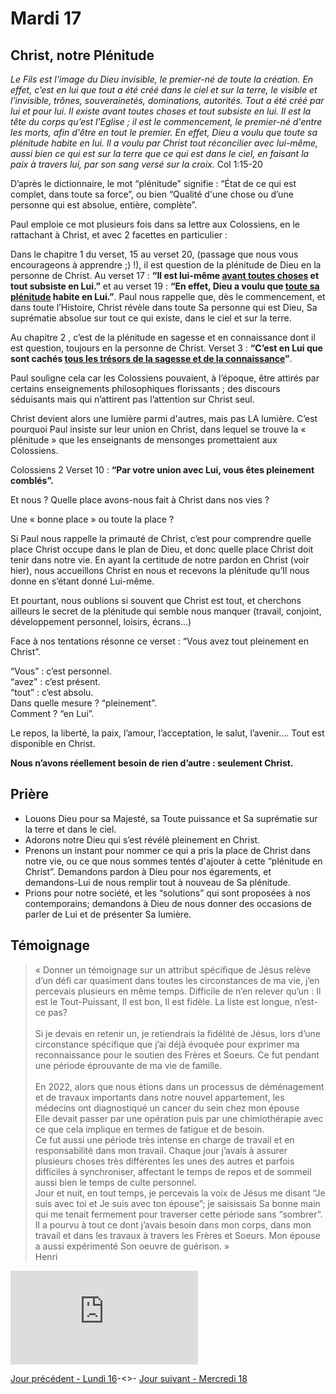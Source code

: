 # Mardi 17
## Christ, notre Plénitude

*Le Fils est l'image du Dieu invisible, le premier-né de toute la création.
En effet, c’est en lui que tout a été créé dans le ciel et sur la terre, le
visible et l’invisible, trônes, souverainetés, dominations, autorités.
Tout a été créé par lui et pour lui.
Il existe avant toutes choses et tout subsiste en lui.
Il est la tête du corps qu’est l'Eglise ; il est le commencement, le
premier-né d'entre les morts, afin d'être en tout le premier.
En effet, Dieu a voulu que toute sa plénitude habite en lui.
Il a voulu par Christ tout réconcilier avec lui-même, aussi bien ce qui
est sur la terre que ce qui est dans le ciel, en faisant la paix à travers
lui, par son sang versé sur la croix.* Col 1:15-20

D’après le dictionnaire, le mot “plénitude” signifie : “État de ce qui est complet, dans
toute sa force”, ou bien “Qualité d'une chose ou d’une personne qui est absolue, entière,
complète”.

Paul emploie ce mot plusieurs fois dans sa lettre aux Colossiens, en le rattachant à Christ, et
avec 2 facettes en particulier :

Dans le chapitre 1 du verset, 15 au verset 20, (passage que nous vous encourageons à
apprendre ;) !), il est question de la plénitude de Dieu en la personne de Christ.
Au verset 17 : **“Il est lui-même <ins>avant toutes choses</ins> et tout subsiste en Lui.”** et au verset 19 :
**“En effet, Dieu a voulu que <ins>toute sa plénitude</ins> habite en Lui.”**.
Paul nous rappelle que, dès le commencement, et dans toute l’Histoire, Christ révèle dans
toute Sa personne qui est Dieu, Sa suprématie absolue sur tout ce qui existe, dans le ciel et
sur la terre.

Au chapitre 2 , c’est de la plénitude en sagesse et en connaissance dont il est question,
toujours en la personne de Christ.
Verset 3 : **“C’est en Lui que sont cachés <ins>tous les trésors de la sagesse et de la
connaissance</ins>”**.

Paul souligne cela car les Colossiens pouvaient, à l’époque, être attirés par certains
enseignements philosophiques florissants ; des discours séduisants mais qui n’attirent pas
l’attention sur Christ seul.

Christ devient alors une lumière parmi d'autres, mais pas LA lumière.
C’est pourquoi Paul insiste sur leur union en Christ, dans lequel se trouve la « plénitude »
que les enseignants de mensonges promettaient aux Colossiens.

Colossiens 2 Verset 10 : **“Par votre union avec Lui, vous êtes pleinement comblés”.**

Et nous ? Quelle place avons-nous fait à Christ dans nos vies ?

Une « bonne place » ou toute la place ?

Si Paul nous rappelle la primauté de Christ, c’est pour comprendre quelle place Christ occupe
dans le plan de Dieu, et donc quelle place Christ doit tenir dans notre vie.
En ayant la certitude de notre pardon en Christ (voir hier), nous accueillons Christ en nous et
recevons la plénitude qu’Il nous donne en s’étant donné Lui-même.

Et pourtant, nous oublions si souvent que Christ est tout, et cherchons ailleurs le secret de la
plénitude qui semble nous manquer (travail, conjoint, développement personnel, loisirs,
écrans…)

Face à nos tentations résonne ce verset : “Vous avez tout pleinement en Christ”.

“Vous” : c’est personnel.\
“avez” : c’est présent.\
“tout” : c’est absolu.\
Dans quelle mesure ? “pleinement”.\
Comment ? “en Lui”.

Le repos, la liberté, la paix, l’amour, l’acceptation, le salut, l’avenir…. Tout est disponible en
Christ.

**Nous n’avons réellement besoin de rien d’autre : seulement Christ.**

## Prière

- Louons Dieu pour sa Majesté, sa Toute puissance et Sa suprématie sur la terre et
dans le ciel.
- Adorons notre Dieu qui s’est révélé pleinement en Christ.
- Prenons un instant pour nommer ce qui a pris la place de Christ dans notre vie, ou ce
que nous sommes tentés d'ajouter à cette “plénitude en Christ”. Demandons pardon à
Dieu pour nos égarements, et demandons-Lui de nous remplir tout à nouveau de Sa
plénitude.
- Prions pour notre société, et les “solutions” qui sont proposées à nos contemporains;
demandons à Dieu de nous donner des occasions de parler de Lui et de présenter Sa
lumière.

## Témoignage
> « Donner un témoignage sur un attribut spécifique de Jésus relève d’un défi car quasiment
dans toutes les circonstances de ma vie, j’en percevais plusieurs en même temps.
Difficile de n’en relever qu’un : Il est le Tout-Puissant, Il est bon, Il est fidèle. La liste est
longue, n’est-ce pas?\
\
Si je devais en retenir un, je retiendrais la fidélité de Jésus, lors d’une circonstance spécifique
que j’ai déjà évoquée pour exprimer ma reconnaissance pour le soutien des Frères et Soeurs.
Ce fut pendant une période éprouvante de ma vie de famille.\
\
 En 2022, alors que nous étions dans un processus de déménagement et de travaux
importants dans notre nouvel appartement, les médecins ont diagnostiqué un cancer du sein
chez mon épouse\
Elle devait passer par une opération puis par une chimiothérapie avec ce que cela implique
en termes de fatigue et de besoin.\
Ce fut aussi une période très intense en charge de travail et en responsabilité dans mon
travail. Chaque jour j’avais à assurer plusieurs choses très différentes les unes des autres et
parfois difficiles à synchroniser, affectant le temps de repos et de sommeil aussi bien le
temps de culte personnel.\
Jour et nuit, en tout temps, je percevais la voix de Jésus me disant “Je suis avec toi et Je suis
avec ton épouse”; je saisissais Sa bonne main qui me tenait fermement pour traverser cette
période sans “sombrer”.\
Il a pourvu à tout ce dont j’avais besoin dans mon corps, dans mon travail et dans les travaux
à travers les Frères et Soeurs. Mon épouse a aussi expérimenté Son oeuvre de guérison. »\
Henri

<div class="container">
<iframe src="https://www.youtube.com/embed/E1tQY_hQbG0"
frameborder="0" allowfullscreen class="video"></iframe>
</div>


[Jour précédent - Lundi 16](lundi.md)-<>-
[Jour suivant - Mercredi 18](mercredi.md)
